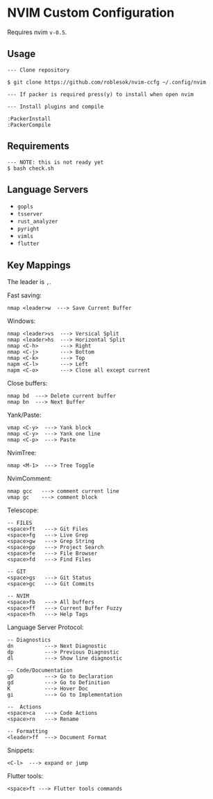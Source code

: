 # NVIM Custom Configuration

Requires nvim `v-0.5`.

## Usage

```
--- Clone repository

$ git clone https://github.com/roblesok/nvim-ccfg ~/.config/nvim

--- If packer is required press(y) to install when open nvim

--- Install plugins and compile 

:PackerInstall
:PackerCompile
```

## Requirements

```
--- NOTE: this is not ready yet
$ bash check.sh
```

## Language Servers

- `gopls`
- `tsserver`
- `rust_analyzer`
- `pyright`
- `vimls`
- `flutter` 

## Key Mappings

The leader is `,`.

Fast saving: 

```
nmap <leader>w  ---> Save Current Buffer
```

Windows:

```
nmap <leader>vs  ---> Versical Split
nmap <leader>hs  ---> Horizontal Split
nmap <C-h>       ---> Right
nmap <C-j>       ---> Bottom
nmap <C-k>       ---> Top
napm <C-l>       ---> Left
napm <C-o>       ---> Close all except current
```

Close buffers:

```
nmap bd  ---> Delete current buffer
nmap bn  ---> Next Buffer
```

Yank/Paste:

```
vmap <C-y>  ---> Yank block
nmap <C-y>  ---> Yank one line
nmap <C-p>  ---> Paste
```

NvimTree:

```
nmap <M-1>  ---> Tree Toggle
```

NvimComment:

```
nmap gcc   ---> comment current line
vmap gc    ---> comment block
```

Telescope:

```
-- FILES
<space>ft   ---> Git Files
<space>fg   ---> Live Grep
<space>gw   ---> Grep String
<space>pp   ---> Project Search
<space>fe   ---> File Browser
<space>fd   ---> Find Files

-- GIT
<space>gs   ---> Git Status
<space>gc   ---> Git Commits

-- NVIM
<space>fb   ---> All buffers
<space>ff   ---> Current Buffer Fuzzy
<space>fh   ---> Help Tags
```

Language Server Protocol:

```
-- Diagnostics
dn          ---> Next Diagnostic
dp          ---> Previous Diagnostic
dl          ---> Show line diagnostic

-- Code/Documentation
gD          ---> Go to Declaration
gd          ---> Go to Definition
K           ---> Hover Doc
gi          ---> Go to Implementation

--  Actions
<space>ca   ---> Code Actions
<space>rn   ---> Rename
   
-- Formatting
<leader>ff  ---> Document Format
```

Snippets:

```
<C-l>  ---> expand or jump 
```

Flutter tools:

```
<space>ft ---> Flutter tools commands
```
